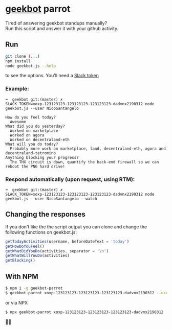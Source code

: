 # [geekbot](https://geekbot.io/) parrot

Tired of answering geekbot standups manually?<br/>
Run this script and answer it with your github activity.

## Run

```bash
git clone (...)
npm install
node geekbot.js --help
```

to see the options. You'll need a [Slack token](https://api.slack.com/custom-integrations/legacy-tokens)

### Example:

```
➜  geekbot git:(master) ✗
SLACK_TOKEN=xoxp-123123123-123123123-123123123-dadvnx2190312 node geekbot.js --user NicoSantangelo

How do you feel today?
  Awesome
What did you do yesterday?
  Worked on marketplace
  Worked on agora
  Worked on decentraland-eth
What will you do today?
  Probably more work on marketplace, land, decentraland-eth, agora and decentraland-tetromino
Anything blocking your progress?
  The THX circuit is down, quantify the back-end firewall so we can reboot the PNG hard drive!
```

### Respond automatically (upon request, using RTM):

```
➜  geekbot git:(master) ✗
SLACK_TOKEN=xoxp-123123123-123123123-123123123-dadvnx2190312 node geekbot.js --user NicoSantangelo --watch
```

## Changing the responses

If you don't like the the script output you can clone and change the following functions on geekbot.js:

```javascript
getTodayActivities(username, beforeDateText = 'today')
getHowDoYouFeel()
getWhatDidYouDo(activities, separator = '\n')
getWhatWillYouDo(activities)
getBlocking()
```

## With NPM

```bash
$ npm i -g geekbot-parrot
$ geekbot-parrot xoxp-123123123-123123123-123123123-dadvnx2190312 --user NicoSantangelo
```

or via NPX

```bash
$ npx geekbot-parrot xoxp-123123123-123123123-123123123-dadvnx2190312 --user NicoSantangelo
```

:golfing_man:

